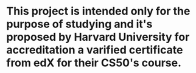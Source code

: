 # This project is intended only for the purpose of studying and it's proposed by Harvard University for accreditation a varified certificate from edX for their CS50's course.
